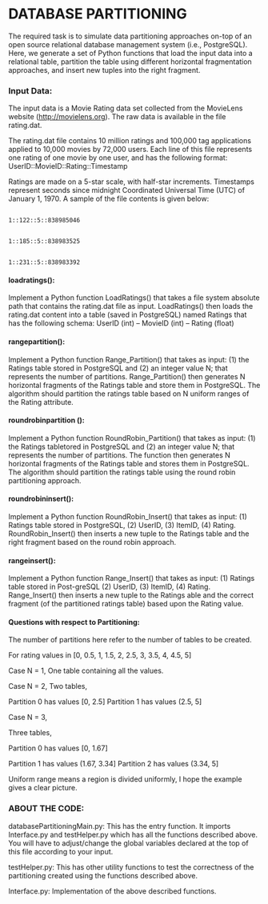 # DATABASE PARTITIONING

The required task is to simulate data partitioning approaches on-top of an open source relational database management system (i.e., PostgreSQL). Here, we generate a set of Python functions that load the input data into a relational table, partition the table using different horizontal fragmentation approaches, and insert new tuples into the right fragment.

### Input Data:  
The input data is a Movie Rating data set collected from the MovieLens website (http://movielens.org).  The raw data is available in the file rating.dat.

The rating.dat file contains 10 million ratings and 100,000 tag applications applied to 10,000 movies by 72,000 users. Each line of this file represents one rating of one movie by one user, and has the following format:
                                                  UserID::MovieID::Rating::Timestamp

Ratings are made on a 5-star scale, with half-star increments. Timestamps represent seconds since midnight Coordinated Universal Time (UTC) of January 1, 1970. A sample of the file contents is given below:

                                                          1::122::5::838985046

                                                          1::185::5::838983525

                                                          1::231::5::838983392

#### loadratings():  
Implement a Python function LoadRatings() that takes a file system absolute path that contains the rating.dat file as input. LoadRatings() then loads the rating.dat content into a table (saved in PostgreSQL) named Ratings that has the following schema:
UserID (int) – MovieID (int) – Rating (float)

#### rangepartition():  
Implement a Python function Range_Partition() that takes as input: (1) the Ratings table stored in PostgreSQL and (2) an integer value N; that represents the number of partitions. Range_Partition() then generates N horizontal fragments of the Ratings table and store them in PostgreSQL. The algorithm should partition the ratings table based on N uniform ranges of the Rating attribute.

#### roundrobinpartition ():  
Implement a Python function RoundRobin_Partition() that takes as input: (1) the Ratings tabletored in PostgreSQL and (2) an integer value N; that represents the number of partitions. The function then generates N horizontal fragments of the Ratings table and stores them in PostgreSQL. The algorithm should partition the ratings table using the round robin partitioning approach.

#### roundrobininsert():   
Implement a Python function RoundRobin_Insert() that takes as input: (1) Ratings table stored in PostgreSQL, (2) UserID, (3) ItemID, (4) Rating. RoundRobin_Insert() then inserts a new tuple to the Ratings table and the right fragment based on the round robin approach.

#### rangeinsert():  
Implement a Python function Range_Insert() that takes as input: (1) Ratings table stored in Post-greSQL (2) UserID, (3) ItemID, (4) Rating. Range_Insert() then inserts a new tuple to the Ratings able and the correct fragment (of the partitioned ratings table) based upon the Rating value.



#### Questions with respect to Partitioning:

The number of partitions here refer to the number of tables to be created.

For rating values in [0, 0.5, 1, 1.5, 2, 2.5, 3, 3.5, 4, 4.5, 5]

Case N = 1,
One table containing all the values.

Case N = 2,
Two tables,

Partition 0 has values [0, 2.5]
Partition 1 has values (2.5, 5]

Case N = 3,

Three tables,

Partition 0 has values [0, 1.67]

Partition 1 has values (1.67, 3.34]
Partition 2 has values (3.34, 5]

Uniform range means a region is divided uniformly, I hope the example gives a clear picture. 


### ABOUT THE CODE:

databasePartitioningMain.py: This has the entry function. It imports Interface.py and testHelper.py which has all the functions described above.  You will have to adjust/change the global variables declared at the top of this file according to your input.

testHelper.py:  This has other utility functions to test the correctness of the partitioning created using the functions described above.

Interface.py: Implementation of the above described functions.

